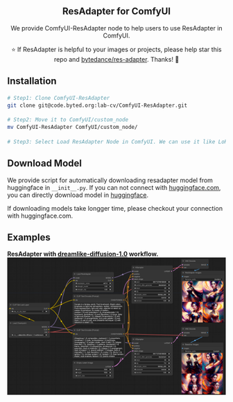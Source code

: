 <div align=center>

## ResAdapter for ComfyUI

We provide ComfyUI-ResAdapter node to help users to use ResAdapter in ComfyUI.

⭐ If ResAdapter is helpful to your images or projects, please help star this repo and [bytedance/res-adapter](https://github.com/bytedance/res-adapter). Thanks! 🤗


</div>

## Installation

```bash 
# Step1: Clone ComfyUI-ResAdapter
git clone git@code.byted.org:lab-cv/ComfyUI-ResAdapter.git

# Step2: Move it to ComfyUI/custom_node
mv ComfyUI-ResAdapter ComfyUI/custom_node/

# Step3: Select Load ResAdapter Node in ComfyUI. We can use it like LoRA Loader.
```

## Download Model

We provide script for automatically downloading resadapter model from huggingface in `__init__.py`. If you can not connect with [huggingface.com](https://huggingface.co/), you can directly download model in [huggingface](https://huggingface.co/jiaxiangc/res-adapter). 

If downloading models take longger time, please checkout your connection with huggingface.com.

## Examples

**ResAdapter with [dreamlike-diffusion-1.0](https://huggingface.co/dreamlike-art/dreamlike-diffusion-1.0) workflow.**
<img src="misc/resadapter-1024x1024.png" witdh=100%>







